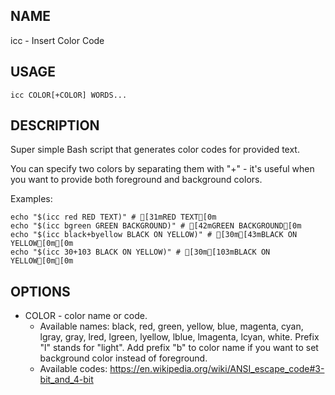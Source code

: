 ## NAME
icc - Insert Color Code

## USAGE
`icc COLOR[+COLOR] WORDS...`

## DESCRIPTION
Super simple Bash script that generates color codes for provided text.

You can specify two colors by separating them with "+" - it's useful when you want to provide both
foreground and background colors.

Examples:
```
echo "$(icc red RED TEXT)" # [31mRED TEXT[0m
echo "$(icc bgreen GREEN BACKGROUND)" # [42mGREEN BACKGROUND[0m
echo "$(icc black+byellow BLACK ON YELLOW)" # [30m[43mBLACK ON YELLOW[0m[0m 
echo "$(icc 30+103 BLACK ON YELLOW)" # [30m[103mBLACK ON YELLOW[0m[0m 
```

## OPTIONS
* COLOR - color name or code.
    * Available names: black, red, green, yellow, blue, magenta, cyan, lgray, gray, lred, lgreen, lyellow, lblue, lmagenta, lcyan, white. Prefix "l" stands for "light". Add prefix "b" to color name if you want to set background color instead of foreground.
    * Available codes: https://en.wikipedia.org/wiki/ANSI_escape_code#3-bit_and_4-bit
